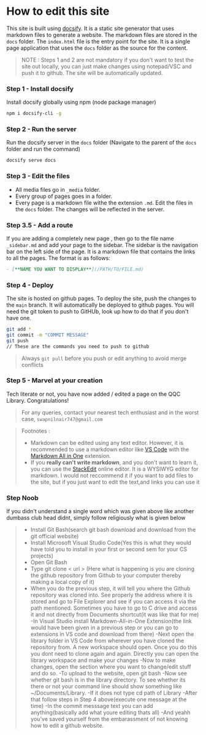 # How to edit this site

This site is built using [docsify](https://docsify.js.org/#/). It is a static site generator that uses markdown files to generate a website. The markdown files are stored in the `docs` folder. The `index.html` file is the entry point for the site. It is a single page application that uses the `docs` folder as the source for the content.

> NOTE : Steps 1 and 2 are not mandatory if you don't want to test the site out locally, you can just make changes using notepad/VSC and push it to github. The site will be automatically updated.
### Step 1 - Install docsify
Install docsify globally using npm (node package manager)
```bash
npm i docsify-cli -g
```

### Step 2 - Run the server
Run the docsify server in the `docs` folder (Navigate to the parent of the `docs` folder and run the command)
```bash
docsify serve docs
```

### Step 3 - Edit the files
- All media files go in `_media` folder.
- Every group of pages goes in a folder.
- Every page is a markdown file withe the extension `.md`.
Edit the files in the `docs` folder. The changes will be reflected in the server.

### Step 3.5 - Add a route
If you are adding a completely new page , then go to the file name `_sidebar.md` and add your page to the sidebar. The sidebar is the navigation bar on the left side of the page. It is a markdown file that contains the links to all the pages. The format is as follows:
```markdown
- [**NAME YOU WANT TO DISPLAY**](/PATH/TO/FILE.md)
```

### Step 4 - Deploy

The site is hosted on github pages. To deploy the site, push the changes to the `main` branch. It will automatically be deployed to github pages.
You will need the git token to push to GitHUb, look up how to do that if you don't have one.
```bash
git add *
git commit -m "COMMIT MESSAGE"
git push
// These are the commands you need to push to github
```
> Always `git pull` before you push or edit anything to avoid merge conflicts


### Step 5 - Marvel at your creation
Tech literate or not, you have now added / edited a page on the QQC Library. Congratulations!
> For any queries, contact your nearest tech enthusiast and in the worst case, `swapnilnair747@gmail.com`


> Footnotes : 
>- Markdown can be edited using any text editor. However, it is recommended to use a markdown editor like [VS Code](https://code.visualstudio.com/) with the [Markdown All in One](https://marketplace.visualstudio.com/items?itemName=yzhang.markdown-all-in-one) extension.
>- If you **really can't write markdown**, and you don't want to learn it, you can use the [StackEdit](https://stackedit.io/app#) online editor. It is a WYSIWYG editor for markdown. I would not reccommend it if you want to add files to the site, but if you just want to edit the text,and links you can use it

### Step Noob
If you didn't understand a single word which was given above like another dumbass club head didnt, simply follow religiously what is given below
>- Install Git Bash(search git bash download and download from the git official website)
>- Install Microsoft Visual Studio Code(Yes this is what they would have told you to install in your first or second sem for your CS projects)
>- Open Git Bash
>- Type git clone < url >
(Here what is happening is you are cloning the github repository from Github to your computer thereby making a local copy of it)
>- When you do the previous step, it will tell you where the Github repository was cloned into. See properly the address where it is stored and go to File Explorer and see if you can access it via the path mentioned. Sometimes you have to go to C drive and access it and not directly from Documents shortcut(it was like that for me)
>-In Visual Studio install Markdown-All-in-One Extension(the link would have been given in a previous step or you can go to extensions in VS code and download from there)
>-Next open the library folder in VS Code from wherever you have cloned the repository from. A new workspace should open. Once you do this you dont need to clone again and again. Directly you can open the library workspace and make your changes
>-Now to make changes, open the section where you want to change/edit stuff and do so. 
>-To upload to the website, open git bash
>-Now see whether git bash is in the library directory. To see whether its there or not your command line should show something like ~/Documents/Library.
>-If it does not type cd path of Library
>-After that follow steps in Step 4 above(execute one message at the time)
>-In the commit messsage text you can add anything(basically add what youre editing thats all)
>-And yeahh you've saved yourself from the embarassment of not knowing how to edit a github website.

